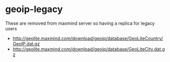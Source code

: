 # geoip-legacy

These are removed from maxmind server so having a replica for legacy users
- http://geolite.maxmind.com/download/geoip/database/GeoLiteCountry/GeoIP.dat.gz
- http://geolite.maxmind.com/download/geoip/database/GeoLiteCity.dat.gz
